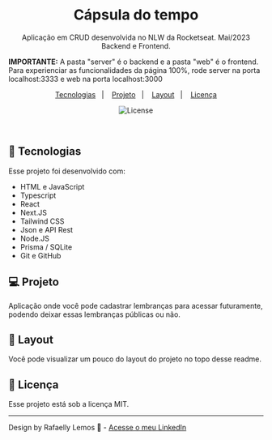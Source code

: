 <h1 align="center"> Cápsula do tempo </h1>

<p align="center">
Aplicação em CRUD desenvolvida no NLW da Rocketseat. Mai/2023
Backend e Frontend.
</p>
<strong>IMPORTANTE:</strong> A pasta "server" é o backend e a pasta "web" é o frontend. Para experienciar as funcionalidades da página 100%, rode server na porta localhost:3333 e web na porta localhost:3000
</p>

<p align="center">
  <a href="#-tecnologias">Tecnologias</a>&nbsp;&nbsp;&nbsp;|&nbsp;&nbsp;&nbsp;
  <a href="#-projeto">Projeto</a>&nbsp;&nbsp;&nbsp;|&nbsp;&nbsp;&nbsp;
  <a href="#-layout">Layout</a>&nbsp;&nbsp;&nbsp;|&nbsp;&nbsp;&nbsp;
  <a href="#memo-licença">Licença</a>
</p>

<p align="center">
  <img alt="License" src="https://img.shields.io/static/v1?label=license&message=MIT&color=49AA26&labelColor=000000">
</p>

<br>

## 🚀 Tecnologias

Esse projeto foi desenvolvido com:

- HTML e JavaScript
- Typescript
- React
- Next.JS
- Tailwind CSS
- Json e API Rest
- Node.JS
- Prisma / SQLite
- Git e GitHub

## 💻 Projeto

Aplicação onde você pode cadastrar lembranças para acessar futuramente, podendo deixar essas lembranças públicas ou não.

## 🔖 Layout

Você pode visualizar um pouco do layout do projeto no topo desse readme.

## :memo: Licença

Esse projeto está sob a licença MIT.

---

Design by Rafaelly Lemos :wave: - [Acesse o meu LinkedIn](https://www.linkedin.com/in/rafaelly-lemos)